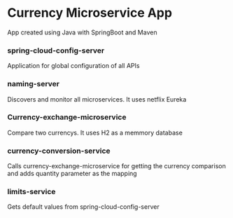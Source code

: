 # Currency Microservice App
App created using Java with SpringBoot and Maven

### spring-cloud-config-server
Application for global configuration of all APIs
### naming-server
Discovers and monitor all microservices. It uses netflix Eureka
### Currency-exchange-microservice
Compare two currencys. It uses H2 as a memmory database
### currency-conversion-service
Calls currency-exchange-microservice for getting the currency comparison and adds quantity parameter as the mapping
### limits-service
Gets default values from spring-cloud-config-server
